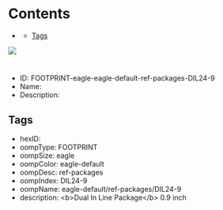 



Contents
========

* [](#)
	* [Tags](#tags)
  
![][im]
# 

- ID: FOOTPRINT-eagle-eagle-default-ref-packages-DIL24-9
- Name: 
- Description: 

## Tags

- hexID: 
- oompType: FOOTPRINT
- oompSize: eagle
- oompColor: eagle-default
- oompDesc: ref-packages
- oompIndex: DIL24-9
- oompName: eagle-default/ref-packages/DIL24-9
- description: &lt;b&gt;Dual In Line Package&lt;/b&gt; 0.9 inch



[im]: image.png
